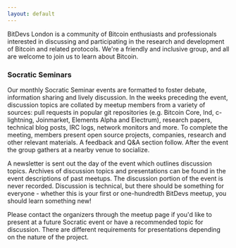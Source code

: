 ```yaml
---
layout: default
---
```


BitDevs London is a community of Bitcoin enthusiasts and professionals
interested in discussing and participating in the research and development of
Bitcoin and related protocols. We're a friendly and inclusive group, and all
are welcome to join us to learn about Bitcoin.

### Socratic Seminars

Our monthly Socratic Seminar events are formatted to foster debate, information
sharing and lively discussion. In the weeks preceding the event, discussion
topics are collated by meetup members from a variety of sources: pull requests
in popular git repositories (e.g. Bitcoin Core, lnd, c-lightning, Joinmarket,
Elements Alpha and Electrum), research papers, technical blog posts, IRC logs,
network monitors and more. To complete the meeting, members present open source
projects, companies, research and other relevant materials. A feedback and Q&A
section follow. After the event the group gathers at a nearby venue to
socialize.

A newsletter is sent out the day of the event which outlines discussion topics.
Archives of discussion topics and presentations can be found in the event
descriptions of past meetups. The discussion portion of the event is never
recorded. Discussion is technical, but there should be something for everyone -
whether this is your first or one-hundredth BitDevs meetup, you should learn
something new!

Please contact the organizers through the meetup page if you'd like to present
at a future Socratic event or have a recommended topic for discussion. There
are different requirements for presentations depending on the nature of the
project.
